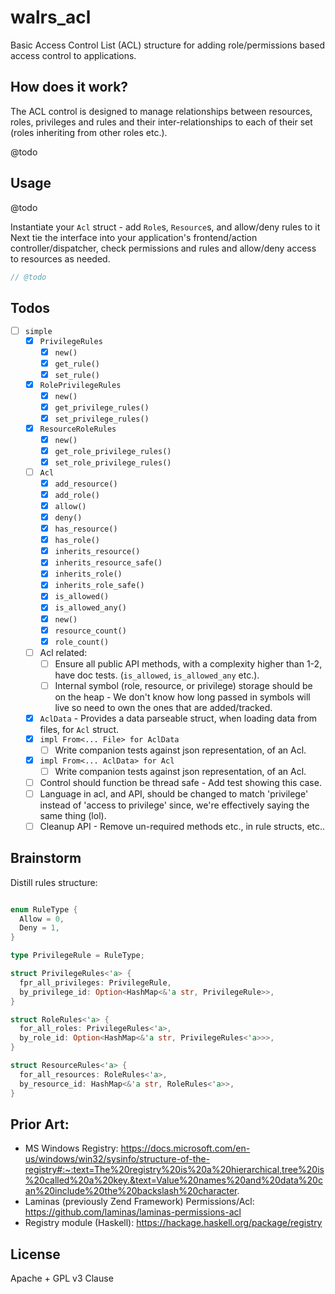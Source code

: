 # walrs_acl 

Basic Access Control List (ACL) structure for adding role/permissions based access control to applications.

## How does it work?

The ACL control is designed to manage relationships between resources, roles, privileges and rules and their inter-relationships to each of their set (roles inheriting from other roles etc.).

@todo

## Usage

@todo

Instantiate your `Acl` struct - add `Role`s, `Resource`s, and allow/deny rules to it
Next tie the interface into your application's frontend/action controller/dispatcher, check permissions and rules and allow/deny access to resources as needed.

```rust
// @todo
```

## Todos

- [ ] `simple`
  - [x] `PrivilegeRules`
    - [x] `new()`
    - [x] `get_rule()`
    - [x] `set_rule()`
  - [x] `RolePrivilegeRules`
    - [x] `new()`
    - [x] `get_privilege_rules()`
    - [x] `set_privilege_rules()`
  - [x] `ResourceRoleRules`
    - [x] `new()`
    - [x] `get_role_privilege_rules()`
    - [x] `set_role_privilege_rules()`
  - [ ] `Acl`
    - [x] `add_resource()`
    - [x] `add_role()`
    - [x] `allow()`
    - [x] `deny()`
    - [x] `has_resource()`
    - [x] `has_role()`
    - [x] `inherits_resource()`
    - [x] `inherits_resource_safe()`
    - [x] `inherits_role()`
    - [x] `inherits_role_safe()`
    - [x] `is_allowed()`
    - [x] `is_allowed_any()`
    - [x] `new()`
    - [x] `resource_count()`
    - [x] `role_count()`
  - [ ] Acl related:
    - [ ] Ensure all public API methods, with a complexity higher than 1-2, have doc tests. (`is_allowed`, `is_allowed_any` etc.).   
    - [ ] Internal symbol (role, resource, or privilege) storage should be on the heap - We don't know how long passed in symbols will live so need to own the ones that are added/tracked.
  - [x] `AclData` - Provides a data parseable struct, when loading data from files, for `Acl` struct. 
  - [x] `impl From<... File> for AclData`
    - [ ] Write companion tests against json representation, of an Acl. 
  - [x] `impl From<... AclData> for Acl`
    - [ ] Write companion tests against json representation, of an Acl. 
  - [ ] Control should function be thread safe - Add test showing this case.
  - [ ] Language in acl, and API, should be changed to match 'privilege' instead of 'access to privilege' since, we're effectively saying the same thing (lol).
  - [ ] Cleanup API - Remove un-required methods etc., in rule structs, etc..

## Brainstorm

Distill rules structure:

```rust

enum RuleType {
  Allow = 0,
  Deny = 1,
}

type PrivilegeRule = RuleType;

struct PrivilegeRules<'a> {
  fpr_all_privileges: PrivilegeRule,
  by_privilege_id: Option<HashMap<&'a str, PrivilegeRule>>,
}

struct RoleRules<'a> {
  for_all_roles: PrivilegeRules<'a>,
  by_role_id: Option<HashMap<&'a str, PrivilegeRules<'a>>>,
}

struct ResourceRules<'a> {
  for_all_resources: RoleRules<'a>,
  by_resource_id: HashMap<&'a str, RoleRules<'a>>,
}
```

## Prior Art:
- MS Windows Registry: https://docs.microsoft.com/en-us/windows/win32/sysinfo/structure-of-the-registry#:~:text=The%20registry%20is%20a%20hierarchical,tree%20is%20called%20a%20key.&text=Value%20names%20and%20data%20can%20include%20the%20backslash%20character.
- Laminas (previously Zend Framework) Permissions/Acl: https://github.com/laminas/laminas-permissions-acl
- Registry module (Haskell): https://hackage.haskell.org/package/registry

## License
Apache + GPL v3 Clause
